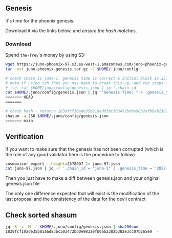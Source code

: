## Genesis

It's time for the phoenix genesis.

Download it via the links below, and _ensure the hash matches_.

### Download

Spend `the-frey`'s money by using S3:

```sh
wget https://juno-phoenix-97.s3.eu-west-1.amazonaws.com/juno-phoenix-genesis.tar.gz
tar -xvf juno-phoenix-genesis.tar.gz -C $HOME/.juno/config

# check chain is juno-1, genesis time is correct & initial block is 2578099
# note if using zsh that you may need to break this up, and run steps individually
# i.e. cat $HOME/juno/config/genesis.json | jq '.chain_id'
cat $HOME/.juno/config/genesis.json | jq '"Genesis Time: " + .genesis_time + " — Chain ID: " + .chain_id + " - Initial Height: " + .initial_height'
<<<<<<< HEAD
=======

# check hash - returns 1839fcf10ade35b81aad83bc303472bd0e9832efb0ab2382b382e3cc07b265e0 
shasum -a 256 $HOME/.juno/config/genesis.json
>>>>>>> main
```

## Verification

If you want to make sure that the genesis has not been corrupted (which is the role of any good validator here is the procedure to follow)

```sh
cosmovisor export --height=2578097 2> juno-97.json
cat juno-97.json | jq -r '.chain_id = "juno-1" | .genesis_time = "2022-04-07T21:00:00Z" | .initial_height = "2578099"' > genesis.json
```

Then you just have to make a diff between genesis.json and your original genesis.json file

The only one difference expected that will exist is the modification of the last proposal and the consistency of the data for the devil contract 

## Check sorted shasum

```sh
jq -S -c -M '' $HOME/.juno/config/genesis.json | sha256sum
1839fcf10ade35b81aad83bc303472bd0e9832efb0ab2382b382e3cc07b265e0  -
```

